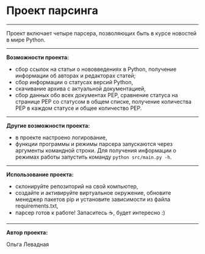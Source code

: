 # Проект парсинга

---

Проект включает четыре парсера, позволяющих быть в курсе новостей в мире Python.

---

**Возможности проекта:**
- сбор ссылок на статьи о нововведениях в Python, получение информации об авторах и редакторах статей;
- сбор информации о статусах версий Python,
- скачивание архива с актуальной документацией,
- сбор данных обо всех документах PEP, сравнение статуса на странице PEP со статусом в общем списке, получение количества PEP в каждом статусе и общее количество PEP.

---

**Другие возможности проекта:**
- в проекте настроено логирование,
- функции программы и режимы парсера запускаются через аргументы командной строки. Для получения информации о режимах работы запустить команду `python src/main.py -h`.

---

**Использование проекта:**
- склонируйте репозиторий на свой компьютер,
- создайте и активируйте виртуальное окружение, обновите менеджер пакетов pip и установите зависимости из файла requirements.txt,
- парсер готов к работе! Запаситесь ☕, будет интересно :)

---

**Автор проекта:**

Ольга Левадная